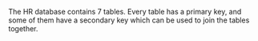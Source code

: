 The HR database contains 7 tables. Every table has a primary key, and some of them have a secondary key which can be used to join the tables together.